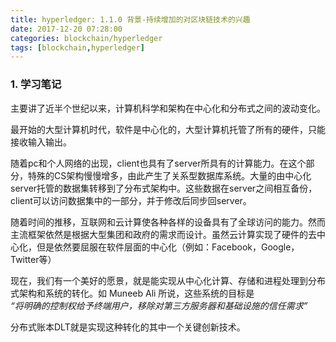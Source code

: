 ```yaml
---
title: hyperledger: 1.1.0 背景-持续增加的对区块链技术的兴趣
date: 2017-12-20 07:28:00
categories: blockchain/hyperledger
tags: [blockchain,hyperledger]
---
```


### 1. 学习笔记
主要讲了近半个世纪以来，计算机科学和架构在中心化和分布式之间的波动变化。  

最开始的大型计算机时代，软件是中心化的，大型计算机托管了所有的硬件，只能接收输入输出。  

随着pc和个人网络的出现，client也具有了server所具有的计算能力。在这个部分，特殊的CS架构慢慢增多，由此产生了关系型数据库系统。大量的由中心化server托管的数据集转移到了分布式架构中。这些数据在server之间相互备份，client可以访问数据集中的一部分，并于修改后同步回server。

随着时间的推移，互联网和云计算使各种各样的设备具有了全球访问的能力。然而主流框架依然是根据大型集团和政府的需求而设计。虽然云计算实现了硬件的去中心化，但是依然要屈服在软件层面的中心化（例如：Facebook，Google，Twitter等）

现在，我们有一个美好的愿景，就是能实现从中心化计算、存储和进程处理到分布式架构和系统的转化。如 Muneeb Ali 所说，这些系统的目标是  
*“将明确的控制权给予终端用户，移除对第三方服务器和基础设施的信任需求”*

分布式账本DLT就是实现这种转化的其中一个关键创新技术。
